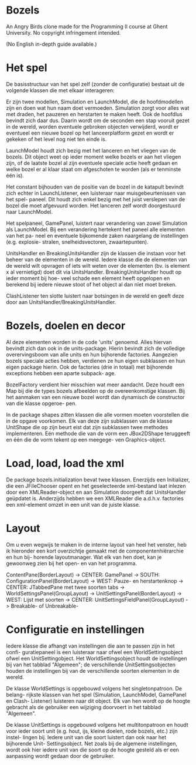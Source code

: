 Bozels
======

An Angry Birds clone made for the Programming II course at Ghent University. No
copyright infringement intended.

(No English in-depth guide available.)


Het spel
========

De basisstructuur van het spel zelf (zonder de configuratie) bestaat uit de
volgende klassen die met elkaar interageren:

Er zijn twee modellen, Simulation en LaunchModel, die de hoofdmodellen zijn en
doen wat hun naam doet vermoeden. Simulation zorgt voor alles wat met draden,
het pauzeren en herstarten te maken heeft. Ook de hoofdlus bevindt zich daar
dus. Daarin wordt om de <tijdstap> seconden een stap vooruit gezet in de wereld,
worden eventuele gebroken objecten verwijderd, wordt er eventueel een nieuwe
bozel op het lanceerplatform gezet en wordt er gekeken of het level nog niet ten
einde is.

LaunchModel houdt zich bezig met het lanceren en het vliegen van de bozels. Dit
object weet op ieder moment welke bozels er aan het vliegen zijn, of de laatste
bozel al zijn eventuele speciale actie heeft gedaan en welke bozel er al klaar
staat om afgeschoten te worden (als er tenminste één is).
  
Het constant bijhouden van de positie van de bozel in de katapult bevindt zich
echter in LaunchListener, een luisteraar naar muisgebeurtenissen van het spel-
paneel. Dit houdt zich enkel bezig met het juist verslepen van de bozel die moet
afgevuurd worden. Het lanceren zelf wordt doorgestuurd naar LaunchModel.
	
Het spelpaneel, GamePanel, luistert naar verandering van zowel Simulation als
LaunchModel. Bij een verandering hertekent het paneel alle elementen van het pa-
neel en eventuele bijkomende zaken naargelang de instellingen (e.g. explosie-
stralen, snelheidsvectoren, zwaartepunten).
    
UnitsHandler en BreakingUnitsHandler zijn de klassen die instaan voor het beheer
van de elementen in de wereld. Iedere klasse die de elementen van de wereld wilt
opvragen of iets wilt weten over de elementen (bv. is element x al vernietigd)
doet dit via UnitsHandler. BreakingUnitsHandler houdt op ieder moment bij hoe-
veel schade een element heeft opgelopen en berekend bij iedere nieuwe stoot of
het object al dan niet moet breken.
    
ClashListener ten slotte luistert naar botsingen in de wereld en geeft deze door
aan UnitsHandler/BreakingUnitsHandler.


Bozels, doelen en decor
=======================

Al deze elementen worden in de code 'units' genoemd. Alles hiervan bevindt zich
dan ook in de units-package. Hierin bevindt zich de volledige overervingsboom
van alle units en hun bijhorende factories. Aangezien bozels speciale acties
hebben, verdienen ze hun eigen subklassen en hun eigen package hierin. Ook de
factories (drie in totaal) met bijhorende exceptions hebben een aparte subpack-
age.

BozelFactory verdient hier misschien wat meer aandacht. Deze houdt een Map bij
die de types bozels afbeelden op de overeenkomstige klassen. Bij het aanmaken
van een nieuwe bozel wordt dan dynamisch de constructor van die klasse opgeroe-
pen.

In de package shapes zitten klassen die alle vormen moeten voorstellen die in de
opgave voorkomen. Elk van deze zijn subklassen van de klasse UnitShape die op
zijn beurt eist dat zijn subklassen twee methodes implementeren. Eén methode die
van de vorm een JBox2DShape teruggeeft en één die de vorm tekent op een meegege-
ven Graphics-object.


Load, load, load the xml
========================

De package bozels.initialization bevat twee klassen. Enerzijds een Initializer,
die een JFileChooser opent en het geselecteerde xml-bestand laat inlezen door
een XMLReader-object en aan Simulation doorgeeft dat UnitsHandler geüpdatet is.
Anderzijds hebben we een XMLReader die a.d.h.v. factories een xml-element omzet
in een unit van de juiste klasse.


Layout
======

Om u even wegwijs te maken in de interne layout van heel het venster, heb ik
hieronder een kort overzichtje gemaakt met de componentenhiërarchie en hun bij-
horende layoutmanager. Wat elk van hen doet, kan je gewoonweg zien bij het open-
en van het programma.

ContentPane(BorderLayout)
    -> CENTER: GamePanel
    -> SOUTH: ConfigurationPanel(BorderLayout)
        -> WEST: Pauze- en herstartenknop
        -> CENTER: JTabbedPane met twee soorten tabs
            -> WorldSettingsPanel(GroupLayout)
            -> UnitSettingsPanel(BorderLayout)
                -> WEST: Lijst met soorten
                -> CENTER: UnitSettingsFieldPanel(GroupLayout)
                    -> Breakable- of Unbreakable-


Configuratie en instellingen
============================

Iedere klasse die afhangt van instellingen die aan te passen zijn in het confi-
guratiepaneel is een luisteraar naar ofwel een WorldSettingsobject ofwel een
UnitSettingobject. Het WorldSettingsobject houdt de instellingen bij van het
tabblad "Algemeen"; de verschillende UnitSettingsobjecten houden de instellingen
bij van de verschillende soorten elementen in de wereld.

De klasse WorldSettings is opgebouwd volgens het singletonpatroon. De belang-
rijkste klassen van het spel (Simulation, LaunchModel, GamePanel en Clash-
Listener) luisteren naar dit object. Elk van hen wordt op de hoogte gebracht als
de gebruiker een wijziging doorvoert in het tabblad "Algemeen".

De klasse UnitSettings is opgebouwd volgens het multitonpatroon en houdt voor
ieder soort unit (e.g. hout, ijs, kleine doelen, rode bozels, etc.) zijn instel-
lingen bij. Iedere unit van die soort luistert dan ook naar het bijhorende Unit-
Settingsobject. Net zoals bij de algemene instellingen, wordt ook hier iedere
unit van die soort op de hoogte gesteld als er een aanpassing wordt gedaan door
de gebruiker.